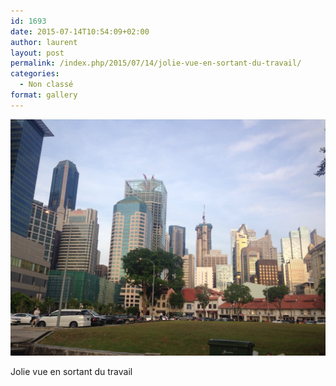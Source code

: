 ```yaml
---
id: 1693
date: 2015-07-14T10:54:09+02:00
author: laurent
layout: post
permalink: /index.php/2015/07/14/jolie-vue-en-sortant-du-travail/
categories:
  - Non classé
format: gallery
---
```

<img src="/images/2015/07/tumblr_nrh4y97bUD1uuvt0bo1_1280.jpg" />

Jolie vue en sortant du travail
